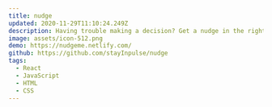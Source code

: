 ```yaml
---
title: nudge
updated: 2020-11-29T11:10:24.249Z
description: Having trouble making a decision? Get a nudge in the right direction.
image: assets/icon-512.png
demo: https://nudgeme.netlify.com/
github: https://github.com/stayInpulse/nudge
tags:
  - React
  - JavaScript
  - HTML
  - CSS
---
```

